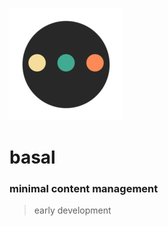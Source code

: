 ![](public/images/icons/apple-touch-icon.png)
# basal
### minimal content management
> early development
